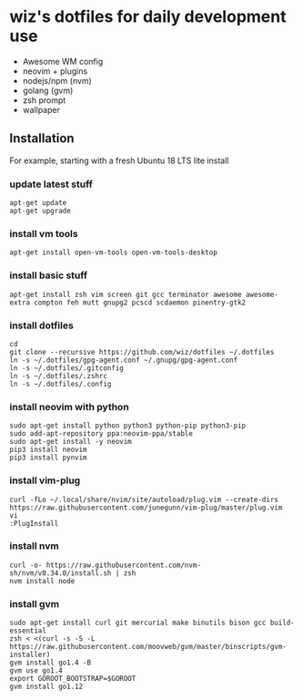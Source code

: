 # wiz's dotfiles for daily development use

* Awesome WM config
* neovim + plugins
* nodejs/npm (nvm)
* golang (gvm)
* zsh prompt
* wallpaper

## Installation

For example, starting with a fresh Ubuntu 18 LTS lite install

### update latest stuff
```
apt-get update
apt-get upgrade
```

### install vm tools
```
apt-get install open-vm-tools open-vm-tools-desktop
```

### install basic stuff
```
apt-get install zsh vim screen git gcc terminator awesome awesome-extra compton feh mutt gnupg2 pcscd scdaemon pinentry-gtk2
```

### install dotfiles
```
cd
git clone --recursive https://github.com/wiz/dotfiles ~/.dotfiles
ln -s ~/.dotfiles/gpg-agent.conf ~/.gnupg/gpg-agent.conf
ln -s ~/.dotfiles/.gitconfig
ln -s ~/.dotfiles/.zshrc
ln -s ~/.dotfiles/.config
```

### install neovim with python
```
sudo apt-get install python python3 python-pip python3-pip
sudo add-apt-repository ppa:neovim-ppa/stable
sudo apt-get install -y neovim
pip3 install neovim
pip3 install pynvim
```

### install vim-plug
```
curl -fLo ~/.local/share/nvim/site/autoload/plug.vim --create-dirs https://raw.githubusercontent.com/junegunn/vim-plug/master/plug.vim
vi
:PlugInstall
```

### install nvm
```
curl -o- https://raw.githubusercontent.com/nvm-sh/nvm/v0.34.0/install.sh | zsh
nvm install node
```

### install gvm
```
sudo apt-get install curl git mercurial make binutils bison gcc build-essential
zsh < <(curl -s -S -L https://raw.githubusercontent.com/moovweb/gvm/master/binscripts/gvm-installer)
gvm install go1.4 -B
gvm use go1.4
export GOROOT_BOOTSTRAP=$GOROOT
gvm install go1.12
```
